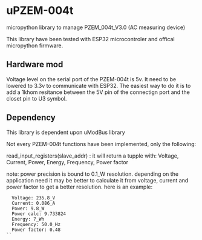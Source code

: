 # uPZEM-004t

micropython library to manage PZEM_004t_V3.0 (AC measuring device)


This library have been tested with ESP32 microcontroler and offical micropython firmware.

## Hardware mod
Voltage level on the serial port of the PZEM-004t is 5v.
It need to be lowered to 3.3v to communicate with ESP32.
The easiest way to do it is to add a 1khom resitance between the 5V pin of the connectign port and the closet pin to U3 symbol.

## Dependency
This library is dependent upon uModBus library



Not every PZEM-004t functions have been implemented, only the following:

  read_input_registers(slave_addr) : it will return a tupple with: Voltage, Current, Power, Energy, Frequency, Power factor

note: power precision is bound to 0.1_W resolution.
depending on the application need it may be better to calculate it from voltage, 
current and power factor to get a better resolution.
here is an example:
```
  Voltage: 235.8_V
  Current: 0.086_A
  Power: 9.8_W
  Power calc: 9.733824
  Energy: 7_Wh
  Frequency: 50.0_Hz
  Power factor: 0.48
``
